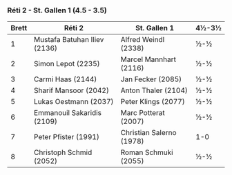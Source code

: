 ### Réti 2 - St. Gallen 1 (4.5 - 3.5) 

| Brett | Réti 2                       | St. Gallen 1             | 4½-3½ |
|-------|------------------------------|--------------------------|-------|
| 1     | Mustafa Batuhan Iliev (2136) | Alfred Weindl (2338)     | ½-½   |
| 2     | Simon Lepot (2235)           | Marcel Mannhart (2116)   | ½-½   |
| 3     | Carmi Haas (2144)            | Jan Fecker (2085)        | ½-½   |
| 4     | Sharif Mansoor (2042)        | Anton Thaler (2104)      | ½-½   |
| 5     | Lukas Oestmann (2037)        | Peter Klings (2077)      | ½-½   |
| 6     | Emmanouil Sakaridis (2109)   | Marc Potterat (2007)     | ½-½   |
| 7     | Peter Pfister (1991)         | Christian Salerno (1978) | 1-0   |
| 8     | Christoph Schmid (2052)      | Roman Schmuki (2055)     | ½-½   |
